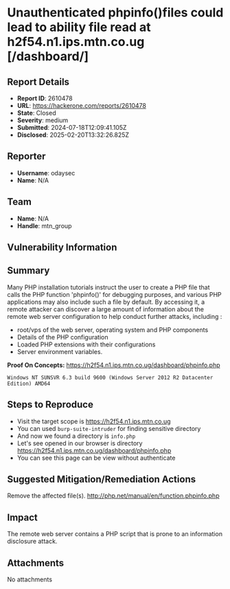 # Unauthenticated phpinfo()files could lead to ability file read at h2f54.n1.ips.mtn.co.ug [/dashboard/]

## Report Details
- **Report ID**: 2610478
- **URL**: https://hackerone.com/reports/2610478
- **State**: Closed
- **Severity**: medium
- **Submitted**: 2024-07-18T12:09:41.105Z
- **Disclosed**: 2025-02-20T13:32:26.825Z

## Reporter
- **Username**: odaysec
- **Name**: N/A

## Team
- **Name**: N/A
- **Handle**: mtn_group

## Vulnerability Information
## Summary 
Many PHP installation tutorials instruct the user to create a PHP file that calls the PHP function 'phpinfo()' for debugging purposes, and various PHP applications may also include such a file by default. By accessing it, a remote attacker can discover a large amount of information about the remote web server configuration to help conduct further attacks, including :
 * root/vps of the web server, operating system and PHP components
 * Details of the PHP configuration
 * Loaded PHP extensions with their configurations
 * Server environment variables.


**Proof On Concepts:**
https://h2f54.n1.ips.mtn.co.ug/dashboard/phpinfo.php
```
Windows NT SUNSVR 6.3 build 9600 (Windows Server 2012 R2 Datacenter Edition) AMD64
```

## Steps to Reproduce
* Visit the target scope is https://h2f54.n1.ips.mtn.co.ug
 * You can used `burp-suite-intruder` for finding sensitive directory
 * And now we found a directory is `info.php`
 * Let's see opened in our browser is directory https://h2f54.n1.ips.mtn.co.ug/dashboard/phpinfo.php
 * You can see this page can be view without authenticate

## Suggested Mitigation/Remediation Actions
Remove the affected file(s).
http://php.net/manual/en/function.phpinfo.php

## Impact

The remote web server contains a PHP script that is prone to an information disclosure attack.

## Attachments
No attachments
